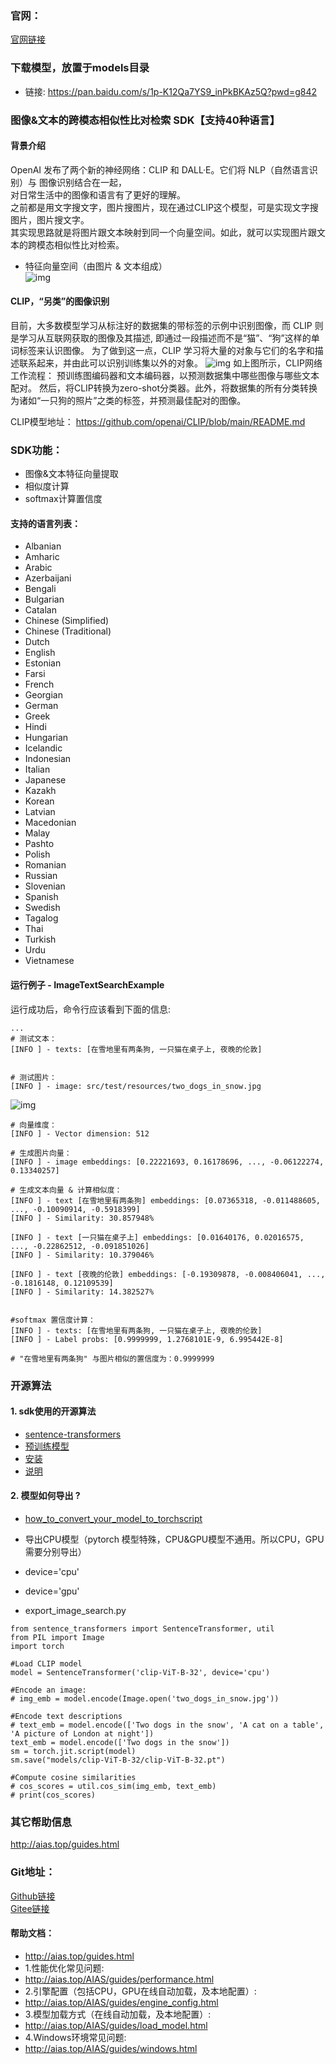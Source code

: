 ### 官网：
[官网链接](http://www.aias.top/)

### 下载模型，放置于models目录
- 链接: https://pan.baidu.com/s/1p-K12Qa7YS9_inPkBKAz5Q?pwd=g842

### 图像&文本的跨模态相似性比对检索 SDK【支持40种语言】

#### 背景介绍
OpenAI 发布了两个新的神经网络：CLIP 和 DALL·E。它们将 NLP（自然语言识别）与 图像识别结合在一起，      
对日常生活中的图像和语言有了更好的理解。      
之前都是用文字搜文字，图片搜图片，现在通过CLIP这个模型，可是实现文字搜图片，图片搜文字。      
其实现思路就是将图片跟文本映射到同一个向量空间。如此，就可以实现图片跟文本的跨模态相似性比对检索。      
- 特征向量空间（由图片 & 文本组成）  
![img](https://aias-home.oss-cn-beijing.aliyuncs.com/AIAS/nlp_sdks/clip_Imagesearch.png)

#### CLIP，“另类”的图像识别
目前，大多数模型学习从标注好的数据集的带标签的示例中识别图像，而 CLIP 则是学习从互联网获取的图像及其描述, 
即通过一段描述而不是“猫”、“狗”这样的单词标签来认识图像。
为了做到这一点，CLIP 学习将大量的对象与它们的名字和描述联系起来，并由此可以识别训练集以外的对象。
![img](https://aias-home.oss-cn-beijing.aliyuncs.com/AIAS/nlp_sdks/clip.png)
如上图所示，CLIP网络工作流程： 预训练图编码器和文本编码器，以预测数据集中哪些图像与哪些文本配对。
然后，将CLIP转换为zero-shot分类器。此外，将数据集的所有分类转换为诸如“一只狗的照片”之类的标签，并预测最佳配对的图像。

CLIP模型地址：
https://github.com/openai/CLIP/blob/main/README.md

### SDK功能：
-  图像&文本特征向量提取
-  相似度计算
-  softmax计算置信度

#### 支持的语言列表：
* Albanian
* Amharic
* Arabic
* Azerbaijani
* Bengali
* Bulgarian
* Catalan
* Chinese (Simplified)
* Chinese (Traditional)
* Dutch
* English
* Estonian
* Farsi
* French
* Georgian
* German
* Greek
* Hindi
* Hungarian
* Icelandic
* Indonesian
* Italian
* Japanese
* Kazakh
* Korean
* Latvian
* Macedonian
* Malay
* Pashto
* Polish
* Romanian
* Russian
* Slovenian
* Spanish
* Swedish
* Tagalog
* Thai
* Turkish
* Urdu
* Vietnamese

#### 运行例子 - ImageTextSearchExample
运行成功后，命令行应该看到下面的信息:
```text
...
# 测试文本：
[INFO ] - texts: [在雪地里有两条狗, 一只猫在桌子上, 夜晚的伦敦]


# 测试图片：
[INFO ] - image: src/test/resources/two_dogs_in_snow.jpg
```
![img](https://aias-home.oss-cn-beijing.aliyuncs.com/AIAS/nlp_sdks/two_dogs_in_snow.jpeg)

```text
# 向量维度：
[INFO ] - Vector dimension: 512

# 生成图片向量：
[INFO ] - image embeddings: [0.22221693, 0.16178696, ..., -0.06122274, 0.13340257]

# 生成文本向量 & 计算相似度：
[INFO ] - text [在雪地里有两条狗] embeddings: [0.07365318, -0.011488605, ..., -0.10090914, -0.5918399]
[INFO ] - Similarity: 30.857948%

[INFO ] - text [一只猫在桌子上] embeddings: [0.01640176, 0.02016575, ..., -0.22862512, -0.091851026]
[INFO ] - Similarity: 10.379046%

[INFO ] - text [夜晚的伦敦] embeddings: [-0.19309878, -0.008406041, ..., -0.1816148, 0.12109539]
[INFO ] - Similarity: 14.382527%


#softmax 置信度计算：
[INFO ] - texts: [在雪地里有两条狗, 一只猫在桌子上, 夜晚的伦敦]
[INFO ] - Label probs: [0.9999999, 1.2768101E-9, 6.995442E-8]

# "在雪地里有两条狗" 与图片相似的置信度为：0.9999999 
```

### 开源算法
#### 1. sdk使用的开源算法
- [sentence-transformers](https://github.com/UKPLab/sentence-transformers)
- [预训练模型](https://www.sbert.net/docs/pretrained_models.html#image-text-models)
- [安装](https://www.sbert.net/docs/installation.html)
- [说明](https://www.sbert.net/examples/applications/image-search/README.html)
  

#### 2. 模型如何导出 ?
- [how_to_convert_your_model_to_torchscript](http://docs.djl.ai/docs/pytorch/how_to_convert_your_model_to_torchscript.html)

- 导出CPU模型（pytorch 模型特殊，CPU&GPU模型不通用。所以CPU，GPU需要分别导出）
- device='cpu'
- device='gpu'
- export_image_search.py
```text
from sentence_transformers import SentenceTransformer, util
from PIL import Image
import torch

#Load CLIP model
model = SentenceTransformer('clip-ViT-B-32', device='cpu')

#Encode an image:
# img_emb = model.encode(Image.open('two_dogs_in_snow.jpg'))

#Encode text descriptions
# text_emb = model.encode(['Two dogs in the snow', 'A cat on a table', 'A picture of London at night'])
text_emb = model.encode(['Two dogs in the snow'])
sm = torch.jit.script(model)
sm.save("models/clip-ViT-B-32/clip-ViT-B-32.pt")

#Compute cosine similarities
# cos_scores = util.cos_sim(img_emb, text_emb)
# print(cos_scores)
```

### 其它帮助信息
http://aias.top/guides.html

### Git地址：   
[Github链接](https://github.com/mymagicpower/AIAS)    
[Gitee链接](https://gitee.com/mymagicpower/AIAS)   


#### 帮助文档：
- http://aias.top/guides.html
- 1.性能优化常见问题:
- http://aias.top/AIAS/guides/performance.html
- 2.引擎配置（包括CPU，GPU在线自动加载，及本地配置）:
- http://aias.top/AIAS/guides/engine_config.html
- 3.模型加载方式（在线自动加载，及本地配置）:
- http://aias.top/AIAS/guides/load_model.html
- 4.Windows环境常见问题:
- http://aias.top/AIAS/guides/windows.html